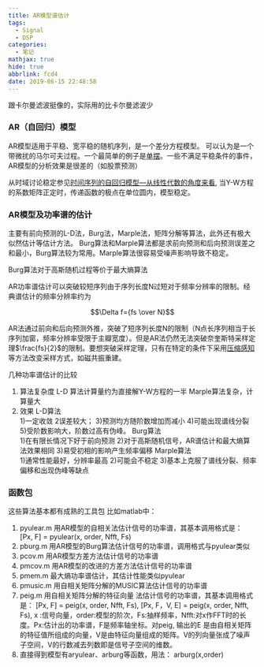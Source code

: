 ```yaml
---
title: AR模型谱估计
tags:
  - Signal
  - DSP
categories:
  - 笔记
mathjax: true
hide: true
abbrlink: fcd4
date: 2019-06-15 22:48:58
---
```

跟卡尔曼滤波挺像的，实际用的比卡尔曼滤波少
<!-- more -->

### AR（自回归）模型

AR模型适用于平稳、宽平稳的随机序列，是一个差分方程模型。
可以认为是一个带微扰的马尔可夫过程。一个最简单的例子是[单摆](https://www.cnblogs.com/super-zhang-828/p/7106970.html)。一些不满足平稳条件的事件，AR模型的分析效果是很差的（如股票预测）

从时域讨论稳定参见[时间序列的自回归模型—从线性代数的角度来看](https://zhuanlan.zhihu.com/p/35093835), 当Y-W方程的系数矩阵正定时，传递函数的极点在单位圆内，模型稳定。

### AR模型及功率谱的估计

主要有前向预测的L-D法，Burg法，Marple法，矩阵分解等算法，此外还有极大似然估计等估计方法。
Burg算法和Marple算法都是求前向预测和后向预测误差之和最小，Burg算法较为常用。Marple算法很容易受噪声影响导致不稳定。

Burg算法对于高斯随机过程等价于最大熵算法

AR功率谱估计可以突破较短序列由于序列长度N过短对于频率分辨率的限制。经典谱估计的频率分辨率约为

$$\Delta f={fs \over N}$$

AR法通过前向和后向预测外推，突破了短序列长度N的限制（N点长序列相当于长序列加窗，频率分辨率受限于主瓣宽度）。但是AR法仍然无法突破奈奎斯特采样定理$\frac{fs}{2}$的限制。要想突破采样定理，只有在特定的条件下采用[压缩感知](https://zhuanlan.zhihu.com/p/22445302)等方法改变采样方式，如磁共振重建。

几种功率谱估计的比较

1. 算法复杂度
    L-D 算法计算量约为直接解Y-W方程的一半
    Marple算法复杂，计算量大
2. 效果
    L-D算法  
    1)一定收敛
    2误差较大；
    3)预测均方随阶数增加而减小
    4)可能出现谱线分裂
    5)受阶数影响大，阶数过高有伪峰。
    Burg算法  
    1)在有限长情况下好于前向预测
    2)对于高斯随机信号，AR谱估计和最大熵算法效果相同
    3)易受初相的影响产生频率偏移
    Marple算法  
    1)通常性能最好，分辨率最高
    2)可能会不稳定
    3)基本上克服了谱线分裂、频率偏移和出现伪峰等缺点

### 函数包

这些算法基本都有成熟的工具包
比如matlab中：

1. pyulear.m  用AR模型的自相关法估计信号的功率谱，其基本调用格式是：
[Px,  F] = pyulear(x, order, Nfft, Fs)
2. pburg.m  用AR模型的Burg算法估计信号的功率谱，调用格式与pyulear类似
3. pcov.m  用AR模型方差方法估计信号的功率谱
4. pmcov.m  用AR模型的改进的方差方法估计信号的功率谱
5. pmem.m  最大熵功率谱估计，其估计性能类似pyulear
6. pmusic.m  用自相关矩阵分解的MUSIC算法估计信号的功率谱
7. peig.m  用自相关矩阵分解的特征向量
   法估计信号的功率谱，其基本调用格式是：
[Px,  F] = peig(x, order, Nfft, Fs), 
[Px, F，V, E] = peig(x, order, Nfft, Fs),
x :信号向量，order:模型的阶次，Fs:抽样频率，Nfft:对x作FFT时的长度。Px:估计出的功率谱，F是频率轴坐标。对peig, 输出的E 是由自相关矩阵的特征值所组成的向量，V是由特征向量组成的矩阵。V的列向量张成了噪声子空间，V的行数减去列数即是信号子空间的维数。
8. 直接得到模型有aryulear、arburg等函数，用法：
arburg(x,order)
